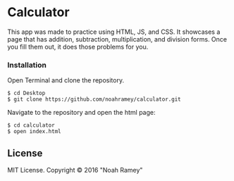 # Calculator

This app was made to practice using HTML, JS, and CSS. It showcases a page that has addition, subtraction, multiplication, and division forms. Once you fill them out, it does those problems for you.

### Installation

Open Terminal and clone the repository.  
```
$ cd Desktop
$ git clone https://github.com/noahramey/calculator.git
```

Navigate to the repository and open the html page:
```
$ cd calculator
$ open index.html
```

License
-------

MIT License. Copyright &copy; 2016 "Noah Ramey"
